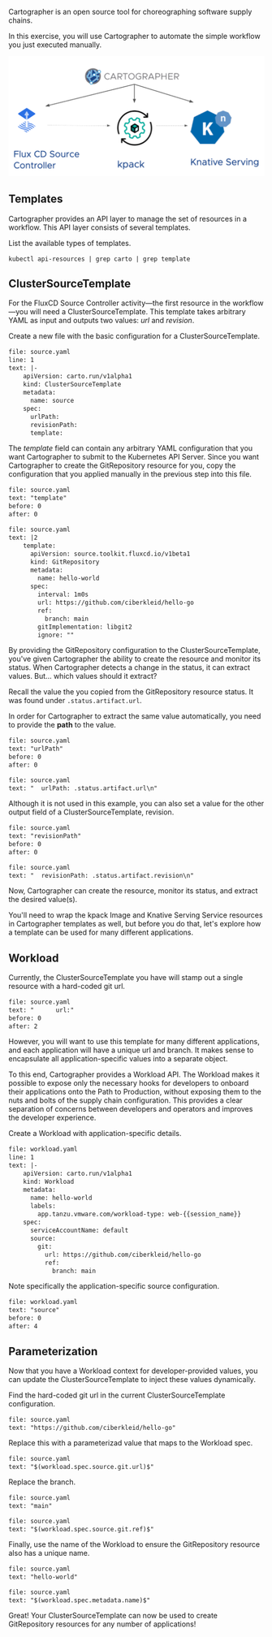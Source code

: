Cartographer is an open source tool for choreographing software supply chains.

In this exercise, you will use Cartographer to automate the simple workflow you just executed manually.

![img.png](images/cartographer.png)

## Templates

Cartographer provides an API layer to manage the set of resources in a workflow. This API layer consists of several templates.

List the available types of templates.
```execute-1
kubectl api-resources | grep carto | grep template
```

## ClusterSourceTemplate

For the FluxCD Source Controller activity—the first resource in the workflow—you will need a ClusterSourceTemplate. This template takes arbitrary YAML as input and outputs two values: _url_ and _revision_.

Create a new file with the basic configuration for a ClusterSourceTemplate.
```editor:insert-lines-before-line
file: source.yaml
line: 1
text: |-
    apiVersion: carto.run/v1alpha1
    kind: ClusterSourceTemplate
    metadata:
      name: source
    spec:
      urlPath: 
      revisionPath: 
      template:
```

The _template_ field can contain any arbitrary YAML configuration that you want Cartographer to submit to the Kubernetes API Server.
Since you want Cartographer to create the GitRepository resource for you, copy the configuration that you applied manually in the previous step into this file.
```editor:select-matching-text
file: source.yaml
text: "template"
before: 0
after: 0
```

```editor:replace-text-selection
file: source.yaml
text: |2
    template:
      apiVersion: source.toolkit.fluxcd.io/v1beta1
      kind: GitRepository
      metadata:
        name: hello-world
      spec:
        interval: 1m0s
        url: https://github.com/ciberkleid/hello-go
        ref:
          branch: main
        gitImplementation: libgit2
        ignore: ""
```

By providing the GitRepository configuration to the ClusterSourceTemplate, you've given Cartographer the ability to create the resource and monitor its status.
When Cartographer detects a change in the status, it can extract values. But... which values should it extract?

Recall the value the you copied from the GitRepository resource status.
It was found under `.status.artifact.url`.

In order for Cartographer to extract the same value automatically, you need to provide the **path** to the value.

```editor:select-matching-text
file: source.yaml
text: "urlPath"
before: 0
after: 0
```

```editor:replace-text-selection
file: source.yaml
text: "  urlPath: .status.artifact.url\n"
```

Although it is not used in this example, you can also set a value for the other output field of a ClusterSourceTemplate, revision.

```editor:select-matching-text
file: source.yaml
text: "revisionPath"
before: 0
after: 0
```

```editor:replace-text-selection
file: source.yaml
text: "  revisionPath: .status.artifact.revision\n"
```

Now, Cartographer can create the resource, monitor its status, and extract the desired value(s).

You'll need to wrap the kpack Image and Knative Serving Service resources in Cartographer templates as well, but before you do that, let's explore how a template can be used for many different applications.

## Workload

Currently, the ClusterSourceTemplate you have will stamp out a single resource with a hard-coded git url.
```editor:select-matching-text
file: source.yaml
text: "      url:"
before: 0
after: 2
```

However, you will want to use this template for many different applications, and each application will have a unique url and branch.
It makes sense to encapsulate all application-specific values into a separate object.

To this end, Cartographer provides a Workload API.
The Workload makes it possible to expose only the necessary hooks for developers to onboard their applications onto the Path to Production, without exposing them to the nuts and bolts of the supply chain configuration.
This provides a clear separation of concerns between developers and operators and improves the developer experience.

Create a Workload with application-specific details.
```editor:insert-lines-before-line
file: workload.yaml
line: 1
text: |-
    apiVersion: carto.run/v1alpha1
    kind: Workload
    metadata:
      name: hello-world
      labels:
        app.tanzu.vmware.com/workload-type: web-{{session_name}}
    spec:
      serviceAccountName: default
      source:
        git:
          url: https://github.com/ciberkleid/hello-go
          ref:
            branch: main
```

Note specifically the application-specific source configuration.
```editor:select-matching-text
file: workload.yaml
text: "source"
before: 0
after: 4
```

## Parameterization

Now that you have a Workload context for developer-provided values, you can update the ClusterSourceTemplate to inject these values dynamically.

Find the hard-coded git url in the current ClusterSourceTemplate configuration.
```editor:select-matching-text
file: source.yaml
text: "https://github.com/ciberkleid/hello-go"
```

Replace this with a parameterizad value that maps to the Workload spec.
```editor:replace-text-selection
file: source.yaml
text: "$(workload.spec.source.git.url)$"
```

Replace the branch.
```editor:select-matching-text
file: source.yaml
text: "main"
```

```editor:replace-text-selection
file: source.yaml
text: "$(workload.spec.source.git.ref)$"
```

Finally, use the name of the Workload to ensure the GitRepository resource also has a unique name.
```editor:select-matching-text
file: source.yaml
text: "hello-world"
```

```editor:replace-text-selection
file: source.yaml
text: "$(workload.spec.metadata.name)$"
```

Great! Your ClusterSourceTemplate can now be used to create GitRepository resources for any number of applications!
